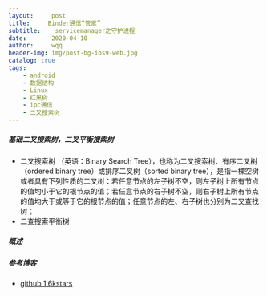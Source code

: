 ```yaml
---
layout:     post
title:     Binder通信“管家”
subtitle:    servicemanager之守护进程
date:       2020-04-10
author:     wqq
header-img: img/post-bg-ios9-web.jpg
catalog: true
tags:
    - android
    - 数据结构
    - Linux
    - 红黑树
    - ipc通信
    - 二叉搜索树
---
```

##### 基础**二叉搜索树，二叉平衡搜索树**
+ 二叉搜索树
 （英语：Binary Search Tree），也称为二叉搜索树、有序二叉树（ordered binary tree）或排序二叉树（sorted binary tree），是指一棵空树或者具有下列性质的二叉树：若任意节点的左子树不空，则左子树上所有节点的值均小于它的根节点的值；若任意节点的右子树不空，则右子树上所有节点的值均大于或等于它的根节点的值；任意节点的左、右子树也分别为二叉查找树；
+ 二查搜索平衡树

##### 概述

##### 参考博客
+ [github 1.6kstars](https://github.com/julycoding/The-Art-Of-Programming-By-July/blob/master/ebook/zh/03.01.md)
